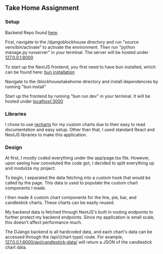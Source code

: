 ## Take Home Assignment

### Setup

Backend Repo found [here](https://github.com/brandonnguyenn27/blockhousedjango).

First, navigate to the /djangoblockhouse directory and run "source venv/bin/activate" to activate the environment. Then run "python manage.py runserver" in your terminal. The server will be hosted under [127.0.0.1:8000](http://127.0.0.1:8000 "127.0.0.1:8000")

To start up the NextJS frontend, you first need to have bun installed, which can be found here: [bun installation](https://bun.sh/docs/installation "bun installation")

Navigate to the /blockhousetakehome directory and install dependencies by running "bun install"

Start up the frontend by running "bun run dev" in your terminal. It will be hosted under [localhost:3000](http://localhost:3000 "localhost:3000")

### Libraries

I chose to use [recharts](https://recharts.org/en-US "recharts") for my custom charts due to their easy to read documentation and easy setup.
Other than that, I used standard React and NextJS libraries to make this application.

### Design

At first, I mostly coded everything under the app/page.tsx file. However, upon seeing how convoluted the code got, I decided to split everything up and modulize my project.

To begin, I separated the data fetching into a custom hook that would be called by the page. This data is used to populate the custom chart components I made.

I then made 4 custom chart components for the line, pie, bar, and candlestick charts. These charts can be easily reused.

My backend data is fetched through NextJS's built in routing endpoints to further protect my backend endpoints. Since my application is small scale, this doesn't affect performance much.

The DJango backend is all hardcoded data, and each chart's data can be accessed through the /api/{chart type} route. For example, [127.0.0.1:8000/api/candlestick-data/](http://127.0.0.1:8000/api/candlestick-data/ "127.0.0.1:8000/api/candlestick-data/") will return a JSON of the candlestick chart data.

